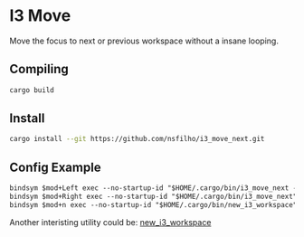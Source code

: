 # I3 Move

Move the focus to next or previous workspace without a insane looping.

## Compiling

```sh
cargo build
```

## Install

```sh
cargo install --git https://github.com/nsfilho/i3_move_next.git
```

## Config Example

```txt
bindsym $mod+Left exec --no-startup-id "$HOME/.cargo/bin/i3_move_next -1"
bindsym $mod+Right exec --no-startup-id "$HOME/.cargo/bin/i3_move_next"
bindsym $mod+n exec --no-startup-id "$HOME/.cargo/bin/new_i3_workspace"
```

Another interisting utility could be: [new_i3_workspace](https://github.com/nsfilho/i3_new_workspace.git)

